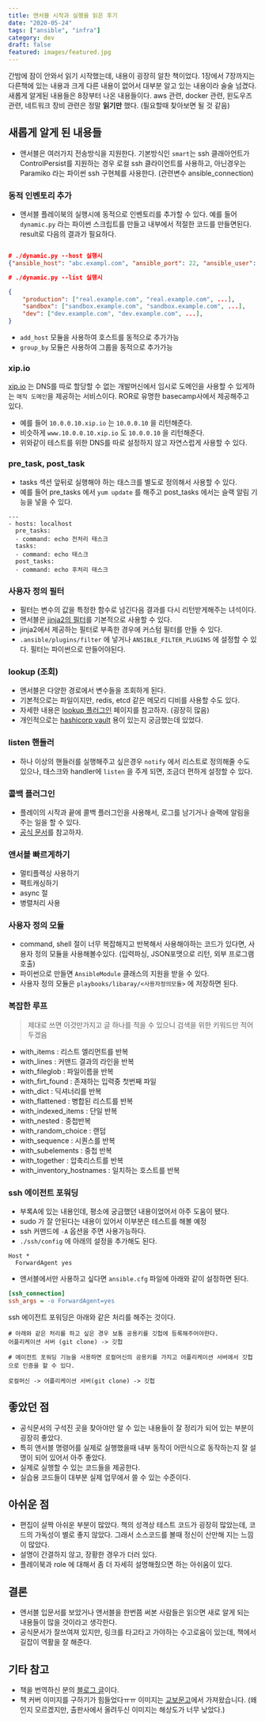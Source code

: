 ```yaml
---
title: 앤서블 시작과 실행을 읽은 후기
date: "2020-05-24"
tags: ["ansible", "infra"]
category: dev
draft: false
featured: images/featured.jpg
---
```


간밤에 잠이 안와서 읽기 시작했는데, 내용이 굉장히 알찬 책이었다.
1장에서 7장까지는 다른책에 있는 내용과 크게 다른 내용이 없어서 대부분 알고 있는 내용이라 술술 넘겼다. 새롭게 알게된 내용들은 8장부터 나온 내용들이다. aws 관련, docker 관련, 윈도우즈 관련, 네트워크 장비 관련은 정말 **읽기만** 했다. (필요할때 찾아보면 될 것 같음)

## 새롭게 알게 된 내용들

- 앤서블은 여러가지 전송방식을 지원한다. 기본방식인 `smart`는 ssh 클래아언트가 ControlPersist를 지원하는 경우 로컬 ssh 클라이언트를 사용하고, 아닌경우는 Paramiko 라는 파이썬 ssh 구현체를 사용한다. (관련변수 ansible_connection)

### 동적 인벤토리 추가

- 앤서블 플레이북의 실행시에 동적으로 인벤토리를 추가할 수 있다. 예를 들어 `dynamic.py` 라는 파이썬 스크립트를 만들고 내부에서 적절한 코드를 만들면된다. result로 다음의 결과가 필요하다.

```json

# ./dynamic.py --host 실행시
{"ansible_host": "abc.exampl.com", "ansible_port": 22, "ansible_user": "deploy", "ansible_private_key_file": "./ssh/id_ras.pub" }

# ./dynamic.py --list 실행시

{
    "production": ["real.example.com", "real.example.com", ...],
    "sandbox": ["sandbox.example.com", "sandbox.example.com", ...],
    "dev": ["dev.example.com", "dev.example.com", ...],
}
```

- `add_host` 모듈을 사용하여 호스트를 동적으로 추가가능
- `group_by` 모듈은 사용하여 그룹을 동적으로 추가가능

### xip.io

[xip.io](http://xip.io/) 는 DNS를 따로 할당할 수 없는 개발머신에서 임시로 도메인을 사용할 수 있게하는 `매직 도메인`을 제공하는 서비스이다. ROR로 유명한 basecamp사에서 제공해주고 있다.

- 예를 들어 `10.0.0.10.xip.io` 는 `10.0.0.10` 을 리턴해준다.
- 비슷하게 `www.10.0.0.10.xip.io` 도 `10.0.0.10` 을 리턴해준다.
- 위와같이 테스트를 위한 DNS를 따로 설정하지 않고 자연스럽게 사용할 수 있다.

### pre_task, post_task

- tasks 섹션 앞뒤로 실행해야 하는 태스크를 별도로 정의해서 사용할 수 있다.
- 예를 들어 pre_tasks 에서 `yum update` 를 해주고 post_tasks 에서는 슬랙 알림 기능을 넣을 수 있다.

```
---
- hosts: localhost
  pre_tasks:
  - command: echo 전처리 태스크
  tasks:
  - command: echo 태스크
  post_tasks:
  - command: echo 후처리 태스크
```

### 사용자 정의 필터

- 필터는 변수의 값을 특정한 함수로 넘긴다음 결과를 다시 리턴받게해주는 녀석이다.
- 앤서블은 [jinja2의 필터](https://ansible-docs.readthedocs.io/zh/stable-2.0/rst/playbooks_filters.html)를 기본적으로 사용할 수 있다.
- jinja2에서 제공하는 필터로 부족한 경우에 커스텀 필터를 만들 수 있다.
- `.ansible/plugins/filter` 에 넣거나 `ANSIBLE_FILTER_PLUGINS` 에 설정할 수 있다. 필터는 파이썬으로 만들어야된다.

### lookup (조회)

- 앤서블은 다양한 경로에서 변수들을 조회하게 된다.
- 기본적으로는 파일이지만, redis, etcd 같은 메모리 디비를 사용할 수도 있다.
- 자세한 내용은 [lookup 플러그인](https://docs.ansible.com/ansible/latest/plugins/lookup.html) 페이지를 참고하자. (굉장히 많음)
- 개인적으로는 [hashicorp vault](https://docs.ansible.com/ansible/latest/plugins/lookup/hashi_vault.html) 용이 있는지 궁금했는데 있었다.

### listen 핸들러

- 하나 이상의 핸들러를 실행해주고 싶은경우 `notify` 에서 리스트로 정의해줄 수도 있으나, 태스크와 handler에 `listen` 을 주게 되면, 조금더 편하게 설정할 수 있다.

### 콜백 플러그인

- 플레이의 시작과 끝에 콜백 플러그인을 사용해서, 로그를 남기거나 슬랙에 알림을 주는 일을 할 수 있다.
- [공식 문서](https://docs.ansible.com/ansible/latest/plugins/callback.html)를 참고하자.

### 앤서블 빠르게하기

- 멀티플렉싱 사용하기
- 팩트캐싱하기
- async 절
- 병렬처리 사용

### 사용자 정의 모듈

- command, shell 절이 너무 복잡해지고 반복해서 사용해야하는 코드가 있다면, 사용자 정의 모듈을 사용해볼수있다. (입력파싱, JSON포맷으로 리턴, 외부 프로그램 호출)
- 파이썬으로 만들면 `AnsibleModule` 클래스의 지원을 받을 수 있다.
- 사용자 정의 모듈은 `playbooks/libaray/<사용자정의모듈>` 에 저장하면 된다.

### 복잡한 루프

> 제대로 쓰면 이것만가지고 글 하나를 적을 수 있으니 검색을 위한 키워드만 적어두겠음

- with_items : 리스트 엘리먼트를 반복
- with_lines : 커맨드 결과의 라인을 반복
- with_fileglob : 파일이름을 반복
- with_firt_found : 존재하는 입력중 첫번째 파일
- with_dict : 딕셔너리를 반복
- with_flattened : 병합된 리스트를 반복
- with_indexed_items : 단일 반복
- with_nested : 중첩반복
- with_random_choice : 랜덤
- with_sequence : 시퀀스를 반복
- with_subelements : 중첩 반복
- with_together : 압축리스트를 반복
- with_inventory_hostnames : 일치하는 호스트를 반복

### ssh 에이전트 포워딩

- 부록A에 있는 내용인데, 평소에 궁금했던 내용이었어서 아주 도움이 됐다.
- sudo 가 잘 안된다는 내용이 있어서 이부분은 테스트를 해볼 예정
- ssh 커맨드에 `-A` 옵션을 주면 사용가능하다.
- `./ssh/config` 에 아래의 설정을 추가해도 된다.

```
Host *
  ForwardAgent yes
```

- 앤서블에서만 사용하고 싶다면 `ansible.cfg` 파일에 아래와 같이 설정하면 된다.

```cfg
[ssh_connection]
ssh_args = -o ForwardAgent=yes
```

ssh 에이전트 포워딩은 아래와 같은 처리를 해주는 것이다.

```shell
# 아래와 같은 처리를 하고 싶은 경우 보통 공용키를 깃헙에 등록해주어야한다.
어플리케이션 서버 (git clone) -> 깃헙

# 에이전트 포워딩 기능을 사용하면 로컬머신의 공용키를 가지고 어플리케이션 서버에서 깃헙으로 인증을 할 수 있다.

로컬머신 -> 어플리케이션 서버(git clone) -> 깃헙
```

## 좋았던 점

- 공식문서의 구석진 곳을 찾아야만 알 수 있는 내용들이 잘 정리가 되어 있는 부분이 굉장히 좋았다.
- 특히 앤서블 명령어를 실제로 실행했을때 내부 동작이 어떤식으로 동작하는지 잘 설명이 되어 있어서 아주 좋았다.
- 실제로 실행할 수 있는 코드들을 제공한다.
- 실습용 코드들이 대부분 실제 업무에서 쓸 수 있는 수준이다.

## 아쉬운 점

- 편집이 살짝 아쉬운 부분이 많았다. 책의 성격상 테스트 코드가 굉장히 많았는데, 코드의 가독성이 별로 좋지 않았다. 그래서 소스코드를 볼때 정신이 산만해 지는 느낌이 많았다.
- 설명이 간결하지 않고, 장황한 경우가 더러 있다.
- 플레이북과 role 에 대해서 좀 더 자세히 설명해줬으면 하는 아쉬움이 있다.

## 결론

- 앤서블 입문서를 보았거나 앤서블을 한번쯤 써본 사람들은 읽으면 새로 알게 되는 내용들이 많을 것이라고 생각한다.
- 공식문서가 잘쓰여져 있지만, 링크를 타고타고 가야하는 수고로움이 있는데, 책에서 길잡이 역활을 잘 해준다.

## 기타 참고

- 책을 번역하신 분의 [블로그 글](https://knight76.tistory.com/entry/%EB%B2%88%EC%97%AD-%EC%B1%85-%EB%B0%9C%EA%B0%84-Ansible-Up-and-Running-%EC%95%A4%EC%84%9C%EB%B8%94-%EC%8B%9C%EC%9E%91%EA%B3%BC-%EC%8B%A4%ED%96%89)이다.
- 책 커버 이미지를 구하기가 힘들었다ㅠㅠ 이미지는 [교보문고](http://www.kyobobook.co.kr/product/detailViewKor.laf?ejkGb=KOR&barcode=9791161753218#N)에서 가져왔습니다. (왜인지 모르겠지만, 출판사에서 올려두신 이미지는 해상도가 너무 낮았다.)
